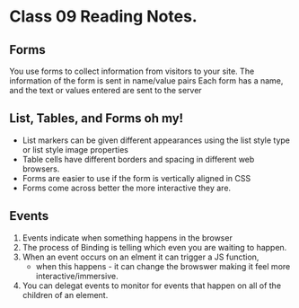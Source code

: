 # Class 09 Reading Notes. 

## Forms 

You use forms to collect information from visitors to your site. 
The information of the form is sent in name/value pairs 
Each form has a name, and the text or values entered are sent to the server 


## List, Tables, and Forms oh my! 

* List markers can be given different appearances using the list style type or list style image properties 
* Table cells have different borders and spacing in different web browsers. 
* Forms are easier to use if the form is vertically aligned in CSS 
* Forms come across better the more interactive they are. 

## Events 
1. Events indicate when something happens in the browser
1. The process of Binding is telling which even you are waiting to happen. 
1. When an event occurs on an elment it can trigger a JS function, 
    * when this happens - it can change the browswer making it feel more interactive/immersive. 
1. You can delegat events to monitor for events that happen on all of the children of an element. 